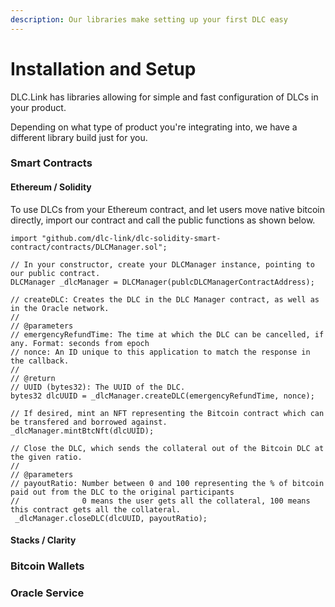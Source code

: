 ```yaml
---
description: Our libraries make setting up your first DLC easy
---
```


# Installation and Setup

DLC.Link has libraries allowing for simple and fast configuration of DLCs in your product.

Depending on what type of product you're integrating into, we have a different library build just for you.

### Smart Contracts

#### Ethereum / Solidity

To use DLCs from your Ethereum contract, and let users move native bitcoin directly, import our contract and call the public functions as shown below.

```solidity
import "github.com/dlc-link/dlc-solidity-smart-contract/contracts/DLCManager.sol";

// In your constructor, create your DLCManager instance, pointing to our public contract.
DLCManager _dlcManager = DLCManager(publcDLCManagerContractAddress);

// createDLC: Creates the DLC in the DLC Manager contract, as well as in the Oracle network.
//
// @parameters
// emergencyRefundTime: The time at which the DLC can be cancelled, if any. Format: seconds from epoch
// nonce: An ID unique to this application to match the response in the callback.
//
// @return
// UUID (bytes32): The UUID of the DLC.
bytes32 dlcUUID = _dlcManager.createDLC(emergencyRefundTime, nonce);

// If desired, mint an NFT representing the Bitcoin contract which can be transfered and borrowed against.
_dlcManager.mintBtcNft(dlcUUID);

// Close the DLC, which sends the collateral out of the Bitcoin DLC at the given ratio.
//
// @parameters
// payoutRatio: Number between 0 and 100 representing the % of bitcoin paid out from the DLC to the original participants
//              0 means the user gets all the collateral, 100 means this contract gets all the collateral.
 _dlcManager.closeDLC(dlcUUID, payoutRatio);
```

#### Stacks / Clarity



### Bitcoin Wallets

### &#x20;Oracle Service
